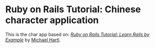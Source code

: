 # Ruby on Rails Tutorial: Chinese character application

This is the char app based on:
[*Ruby on Rails Tutorial: Learn Rails by Example*](http://railstutorial.org/)
by [Michael Hartl](http://michaelhartl.com/).

